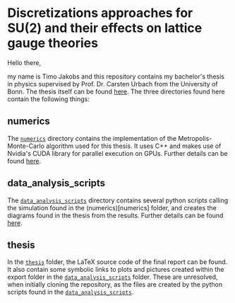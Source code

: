 # Discretizations approaches for SU(2) and their effects on lattice gauge theories

Hello there,

my name is Timo Jakobs and this repository contains my bachelor's thesis in physics supervised by Prof. Dr. Carsten Urbach from the University of Bonn. The thesis itself can be found [here](https://raw.githubusercontent.com/teajay99/bachelor_thesis/main/thesis/thesis.pdf). The three directories found here contain the following things:

## numerics

The [`numerics`](numerics) directory contains the implementation of the Metropolis-Monte-Carlo algorithm used for this thesis. It uses C++ and makes use of Nvidia's CUDA library for parallel execution on GPUs. Further details can be found [here](numerics/README.md).

## data_analysis_scripts

The [`data_analysis_scripts`](data_analysis_scripts) directory contains several python scripts calling the simulation found in the (numerics)[numerics] folder, and creates the diagrams found in the thesis from the results. Further details can be found [here](data_analysis_scripts/README.md). 

## thesis

In the [`thesis`](thesis) folder, the LaTeX source code of the final report can be found. It also contain some symbolic links to plots and pictures created within the export folder in the [`data_analysis_scripts`](data_analysis_scripts) folder. These are unresolved, when initially cloning the repository, as the files are created by the python scripts found in the [`data_analysis_scripts`](data_analysis_scripts).
